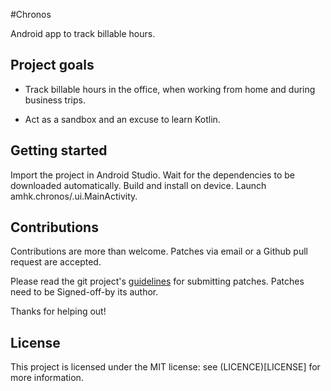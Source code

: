 #Chronos

Android app to track billable hours.


## Project goals

* Track billable hours in the office, when working from home and during
  business trips.

* Act as a sandbox and an excuse to learn Kotlin.


## Getting started

Import the project in Android Studio. Wait for the dependencies to be
downloaded automatically. Build and install on device. Launch
amhk.chronos/.ui.MainActivity.


## Contributions

Contributions are more than welcome. Patches via email or a Github pull request
are accepted.

Please read the git project's
[guidelines](http://github.com/gitster/git/blob/master/Documentation/SubmittingPatches)
for submitting patches. Patches need to be Signed-off-by its author.

Thanks for helping out!


## License

This project is licensed under the MIT license: see (LICENCE)[LICENSE] for more
information.
